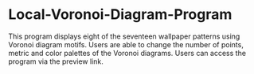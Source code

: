 # Local-Voronoi-Diagram-Program
This program displays eight of the seventeen wallpaper patterns using Voronoi diagram motifs. 
Users are able to change the number of points, metric and color palettes of the Voronoi diagrams. 
Users can access the program via the preview link.
